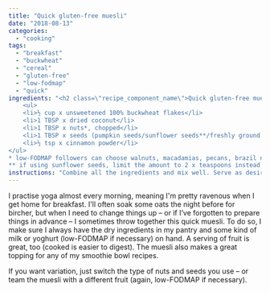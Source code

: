 ```yaml
---
title: "Quick gluten-free muesli"
date: "2018-08-13"
categories: 
  - "cooking"
tags: 
  - "breakfast"
  - "buckwheat"
  - "cereal"
  - "gluten-free"
  - "low-fodmap"
  - "quick"
ingredients: "<h2 class=\"recipe_component_name\">Quick gluten-free muesli</h2>
    <ul>
 	<li>½ cup x unsweetened 100% buckwheat flakes</li>
 	<li>1 TBSP x dried coconut</li>
 	<li>1 TBSP x nuts*, chopped</li>
 	<li>1 TBSP x seeds (pumpkin seeds/sunflower seeds**/freshly ground linseeds)</li>
 	<li>½ tsp x cinnamon powder</li>
</ul>
* low-FODMAP followers can choose walnuts, macadamias, pecans, brazil nuts, or a max of 10 x almonds
** if using sunflower seeds, limit the amount to 2 x teaspoons instead for low-FODMAP"
instructions: "Combine all the ingredients and mix well. Serve as desired."
---
```


I practise yoga almost every morning, meaning I'm pretty ravenous when I get home for breakfast. I'll often soak some oats the night before for bircher, but when I need to change things up – or if I’ve forgotten to prepare things in advance – I sometimes throw together this quick muesli. To do so, I make sure I always have the dry ingredients in my pantry and some kind of milk or yoghurt (low-FODMAP if necessary) on hand. A serving of fruit is great, too (cooked is easier to digest). The muesli also makes a great topping for any of my smoothie bowl recipes.

If you want variation, just switch the type of nuts and seeds you use – or team the muesli with a different fruit (again, low-FODMAP if necessary).
